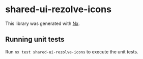 # shared-ui-rezolve-icons

This library was generated with [Nx](https://nx.dev).

## Running unit tests

Run `nx test shared-ui-rezolve-icons` to execute the unit tests.

